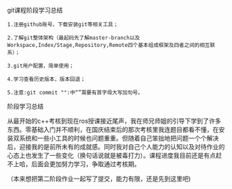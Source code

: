 git课程阶段学习总结

    1.注册github账号，下载安装git等相关工具；
    
    2.了解git整体架构（最起码先了解master-branch以及Workspace,Index/Stage,Repository,Remote四个基本组成框架及四者之间的相互联系）；
    
    3.git用户配置，简单使用；
    
    4.学习查看历史版本，版本回退；
    
    5.注意:git commit "":中“”需要有首字母大写加句号。

阶段学习总结

从最开始的c++考核到现在ros授课接近尾声，我在师兄师姐的引导下学到了许多东西。零基础入门并不顺利，在国庆结束后的那次考核里我连题目都看不懂，在安装双系统和一些小工具的时候也问题重重。但随着自己笨拙地把问题一个个解决后，迎接我的是前所未有的成就感。同时我对自己个人能力的认知以及对待作业的心态上也发生了一些变化（换句话说就是被毒打力）。课程进度我目前还是有点赶不上哈，后面会更加努力学习，争取通过考核期。

（本来想把第二阶段作业一起写了提交，能力有限，还是先到这里吧)